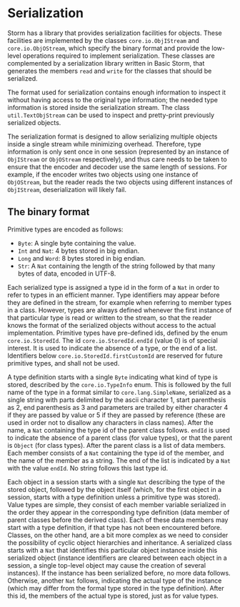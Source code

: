 Serialization
==============

Storm has a library that provides serialization facilities for objects. These facilities are
implemented by the classes `core.io.ObjIStream` and `core.io.ObjOStream`, which specify the binary
format and provide the low-level operations required to implement serialization. These classes are
complemented by a serialization library written in Basic Storm, that generates the members `read`
and `write` for the classes that should be serialized.

The format used for serialization contains enough information to inspect it without having access to
the original type information; the needed type information is stored inside the serialization
stream. The class `util.TextObjStream` can be used to inspect and pretty-print previously serialized
objects.

The serialization format is designed to allow serializing multiple objects inside a single stream
while minimizing overhead. Therefore, type information is only sent once in one session (represented
by an instance of `ObjIStream` or `ObjOStream` respectively), and thus care needs to be taken to
ensure that the encoder and decoder use the same length of sessions. For example, if the encoder
writes two objects using one instance of `ObjOStream`, but the reader reads the two objects using
different instances of `ObjIStream`, deserialization will likely fail.


The binary format
-------------------

Primitive types are encoded as follows:

- `Byte`: A single byte containing the value.
- `Int` and `Nat`: 4 bytes stored in big endian.
- `Long` and `Word`: 8 bytes stored in big endian.
- `Str`: A `Nat` containing the length of the string followed by that many bytes of data, encoded in UTF-8.

Each serialized type is assigned a type id in the form of a `Nat` in order to refer to types in an
efficient manner. Type identifiers may appear before they are defined in the stream, for example
when referring to member types in a class. However, types are always defined whenever the first
instance of that particular type is read or written to the stream, so that the reader knows the
format of the serialized objects without access to the actual implementation. Primitive types
have pre-defined ids, defined by the enum `core.io.StoredId`. The id `core.io.StoredId.endId` (value
0) is of special interest. It is used to indicate the absence of a type, or the end of a
list. Identifiers below `core.io.StoredId.firstCustomId` are reserved for future primitive types,
and shall not be used.

A type definition starts with a single `Byte` indicating what kind of type is stored, described by
the `core.io.TypeInfo` enum. This is followed by the full name of the type in a format similar to
`core.lang.SimpleName`, serialized as a single string with parts delimited by the ascii character 1,
start parenthesis as 2, end parenthesis as 3 and parameters are trailed by either character 4 if
they are passed by value or 5 if they are passed by reference (these are used in order not to
disallow any characters in class names). After the name, a `Nat` containing the type id of the
parent class follows. `endId` is used to indicate the absence of a parent class (for value types),
or that the parent is `Object` (for class types). After the parent class is a list of data
members. Each member consists of a `Nat` containing the type id of the member, and the name of the
member as a string. The end of the list is indicated by a `Nat` with the value `endId`. No string
follows this last type id.

Each object in a session starts with a single `Nat` describing the type of the stored object,
followed by the object itself (which, for the first object in a session, starts with a type
definition unless a primitive type was stored). Value types are simple, they consist of each member
variable serialized in the order they appear in the corresponding type definition (data member of
parent classes before the derived class). Each of these data members may start with a type
definition, if that type has not been encountered before. Classes, on the other hand, are a bit more
complex as we need to consider the possibility of cyclic object hierarchies and inheritance. A
serialized class starts with a `Nat` that identifies this particular object instance inside this
serialized object (instance identifiers are cleared between each object in a session, a single
top-level object may cause the creation of several instances). If the instance has been serialized
before, no more data follows. Otherwise, another `Nat` follows, indicating the actual type of the
instance (which may differ from the formal type stored in the type definition). After this id, the
members of the actual type is stored, just as for value types.
